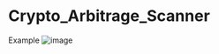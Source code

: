# Crypto_Arbitrage_Scanner

Example
![image](https://user-images.githubusercontent.com/90453881/195456272-15c975d6-3273-4e8a-8863-f46a1390720c.png)
